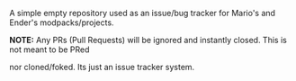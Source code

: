 A simple empty repository used as an issue/bug tracker for Mario's and Ender's modpacks/projects.

**NOTE:** Any PRs (Pull Requests) will be ignored and instantly closed. This is not meant
to be PRed

nor cloned/foked. Its just an issue tracker system.
